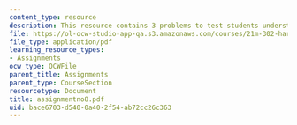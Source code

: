 ```yaml
---
content_type: resource
description: This resource contains 3 problems to test students understanding.
file: https://ol-ocw-studio-app-qa.s3.amazonaws.com/courses/21m-302-harmony-and-counterpoint-ii-spring-2005/bace6703d5400a402f54ab72cc26c363_assignmentno8.pdf
file_type: application/pdf
learning_resource_types:
- Assignments
ocw_type: OCWFile
parent_title: Assignments
parent_type: CourseSection
resourcetype: Document
title: assignmentno8.pdf
uid: bace6703-d540-0a40-2f54-ab72cc26c363
---
```

